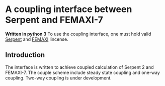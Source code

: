 # A coupling interface between Serpent and FEMAXI-7

**Written in python 3**
To use the coupling interface, one must hold valid [Serpent](https://www.oecd-nea.org/tools/abstract/detail/NEA-1840") and [FEMAXI](https://www.oecd-nea.org/tools/abstract/detail/NEA-1080) lincense.

## Introduction

The interface is written to achieve coupled calculation of Serpent 2 and FEMAXI-7. The couple scheme include steady state coupling and one-way coupling. Two-way coupling is under development.

